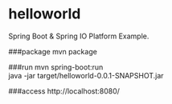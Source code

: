 # helloworld
Spring Boot &amp; Spring IO Platform Example.

###package
mvn package

###run
mvn spring-boot:run     <br/> 
java -jar target/helloworld-0.0.1-SNAPSHOT.jar

###access
http://localhost:8080/
